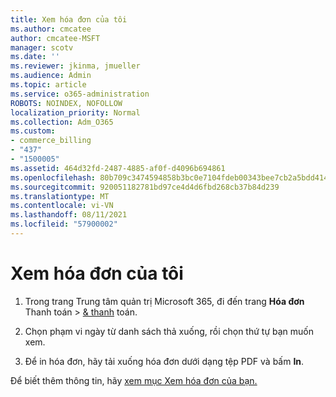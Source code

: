 ```yaml
---
title: Xem hóa đơn của tôi
ms.author: cmcatee
author: cmcatee-MSFT
manager: scotv
ms.date: ''
ms.reviewer: jkinma, jmueller
ms.audience: Admin
ms.topic: article
ms.service: o365-administration
ROBOTS: NOINDEX, NOFOLLOW
localization_priority: Normal
ms.collection: Adm_O365
ms.custom:
- commerce_billing
- "437"
- "1500005"
ms.assetid: 464d32fd-2487-4885-af0f-d4096b694861
ms.openlocfilehash: 80b709c3474594858b3bc0e7104fdeb00343bee7cb2a5bdd414b791a1cb49564
ms.sourcegitcommit: 920051182781bd97ce4d4d6fbd268cb37b84d239
ms.translationtype: MT
ms.contentlocale: vi-VN
ms.lasthandoff: 08/11/2021
ms.locfileid: "57900002"
---
```

# <a name="view-my-bill-or-invoice"></a>Xem hóa đơn của tôi

1. Trong trang Trung tâm quản trị Microsoft 365, đi đến trang **Hóa đơn** Thanh toán \> [& thanh](https://go.microsoft.com/fwlink/p/?linkid=848039) toán.

2. Chọn phạm vi ngày từ danh sách thả xuống, rồi chọn thứ tự bạn muốn xem.

3. Để in hóa đơn, hãy tải xuống hóa đơn dưới dạng tệp PDF và bấm **In**.

Để biết thêm thông tin, hãy [xem mục Xem hóa đơn của bạn.](https://docs.microsoft.com/microsoft-365/commerce/billing-and-payments/view-your-bill-or-invoice)
